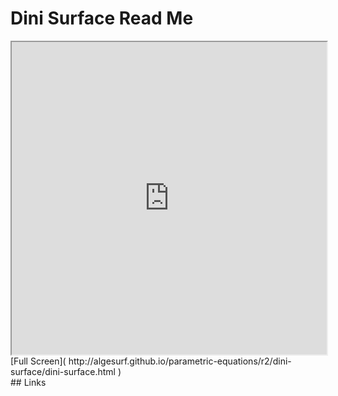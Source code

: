 Dini Surface Read Me
===

<iframe src='http://algesurf.github.io/parametric-equations/r2/dini-surface/dini-surface.html' width=100% height=500px >
There is an `iframe` here. It is not visible when viewed on github.com/algesurf. To view, please see 'Project Links' below.
</iframe>
[Full Screen]( http://algesurf.github.io/parametric-equations/r2/dini-surface/dini-surface.html )
<br>
## Links 
<http://www.3d-meier.de/tut3/Seite9.html>  

